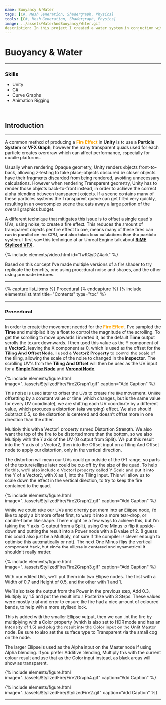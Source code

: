 ```yaml
---
name: Buoyancy & Water
tags: [C#, Mesh Generation, Shadergraph, Physics]
tools: [C#, Mesh Generation, Shadergraph, Physics]
image: ../assets/WaterAndBuoyancy/Water.gif
description: In this project I created a water system in conjuction with a buoyancy effect for unity rigidbodies
---
```


# **Buoyancy & Water**

---

### **Skills**
- Unity
- C#
- Curve Graphs
- Animation Rigging

<p>&nbsp;</p>

## **Introduction**


---

A common method of producing a <span style="color:orange">**Fire Effect**</span> in **Unity** is to use a **Particle System** or **VFX Graph**, however the many transparent quads used for each particle creates overdraw which can affect performance, especially for mobile platforms.

Usually when rendering Opaque geometry, Unity renders objects front-to-back, allowing z-testing to take place; objects obscured by closer objects have their fragments discarded from being rendered, avoiding unnecessary calculations. However when rendering Transparent geometry, Unity has to render those objects back-to-front instead, in order to achieve the correct alpha blending between transparent objects. If a scene contains many of these particles systems the Transparent queue can get filled very quickly, resulting in an overcomplex scene that eats away a large portion of the overall graphics budget.

A different technique that mitigates this issue is to offset a single quad's UVs, using noise, to create a fire effect. This reduces the amount of transparent objects per fire effect to one, means many of these fires can run in parallel on the GPU, and also takes less calulations than the particle system. I first saw this technique at an Unreal Engine talk about **[RiME Stylized VFX](https://youtu.be/fwKQyDZ4ark)**.

{% include elements/video.html id="fwKQyDZ4ark" %}

Based on this concept I’ve made multiple versions of a fire shader to try replicate the benefits, one using procedural noise and shapes, and the other using premade textures.

---

{% capture list_items %}
Procedural
{% endcapture %}
{% include elements/list.html title="Contents" type="toc" %}

---

### **Procedural**

---

In order to create the movement needed for the <span style="color:orange">**Fire Effect**</span>, I've sampled the **Time** and multiplied it by a float to control the magnitude of the scrolling. To get the scrolling to move upwards I inverted it, as the default **Time** output scrolls the texure downwards. I then used this value as the Y component of a **Vector2**, leaving the X component as 0, which is used as the offset for the **Tiling And Offset Node**. I used a **Vector2 Property** to control the scale of the tiling, allowing the scale of the noise to changed in the **Inspector**. The scrolling UV's from the **Tiling And Offset** will then be used as the UV input for a **[Simple Noise Node](https://docs.unity3d.com/Packages/com.unity.shadergraph@7.1/manual/Simple-Noise-Node.html)** and **[Voronoi Node](https://docs.unity3d.com/Packages/com.unity.shadergraph@6.9/manual/Voronoi-Node.html)**.

{% include elements/figure.html image="../assets/StylizedFire/Fire2Graph1.gif" caption="Add Caption" %}

This noise is used later to offset the UVs to create fire like movement. Unlike offsetting by a constant value or time (which changes, but is the same value for every UV coordinate), we are shifting each UV coordinate by a different value, which produces a distortion (aka warping) effect. We also should Subtract 0.5, so the distortion is centered and doesn’t offset more in one direction than the other.

Multiply this with a Vector1 property named Distortion Strength. We also want the top of the fire to be distorted more than the bottom, so we also Multiply with the Y axis of the UV (G output from Split). We put this result into the Y axis of a Vector2, then into the Offset input on a Tiling And Offset node to apply our distortion, only in the vertical direction.

The distortion will mean our UVs could go outside of the 0-1 range, so parts of the texture/ellipse later could be cut-off by the size of the quad. To help fix this, we’ll also include a Vector1 property called Y Scale and put it into the Y of a Vector2, with X as 1, into the Tiling input. This will allow us to scale down the effect in the vertical direction, to try to keep the fire contained to the quad.

{% include elements/figure.html image="../assets/StylizedFire/Fire2Graph2.gif" caption="Add Caption" %}

While we could take our UVs and directly put them into an Ellipse node, I’d like to apply a bit more offset first, to warp it into a more tear-drop, or candle-flame like shape. There might be a few ways to achieve this, but I’m taking the Y axis (G output from a Split), using One Minus to flip it upside-down and putting the result into a Power node with a B value of 2. (I guess this could also just be a Multiply, not sure if the compiler is clever enough to optimise this automatically or not). The next One Minus flips the vertical component back, but since the ellipse is centered and symmetrical it shouldn’t really matter.

{% include elements/figure.html image="../assets/StylizedFire/Fire2Graph3.gif" caption="Add Caption" %}

With our edited UVs, we’ll put them into two Ellipse nodes. The first with a Width of 0.7 and Height of 0.5, and the other with 1 and 1.

We’ll also take the output from the Power in the previous step, Add 0.3, Multiply by 1.5 and put the result into a Posterize with 3 Steps. These values were mostly trial and error to ensure the fire had a nice amount of coloured bands, to help with a more stylised look.

This is added with the smaller Ellipse output, then we can tint the fire by multiplying with a Color property (which is also set to HDR mode and has an Intensity of 1.5) and plug the result into the Color input on the Unlit Master node. Be sure to also set the surface type to Transparent via the small cog on the node.

The larger Ellipse is used as the Alpha input on the Master node if using Alpha blending. If you prefer Additive blending, Multiply this with the current colour result and use that as the Color input instead, as black areas will show as transparent.

{% include elements/figure.html image="../assets/StylizedFire/Fire2Graph4.gif" caption="Add Caption" %}

{% include elements/figure.html image="../assets/StylizedFire/StylizedFire2.gif" caption="Add Caption" %}

---


